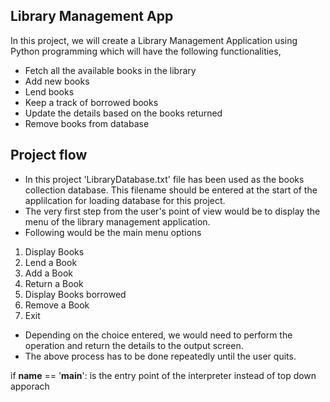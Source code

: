 Library Management App
-----------------------
In this project, we will create a Library Management Application using Python programming which will have the following functionalities,
- Fetch all the available books in the library
- Add new books
- Lend books
- Keep a track of borrowed books
- Update the details based on the books returned 
- Remove books from database

Project flow
------------
- In this project 'LibraryDatabase.txt' file has been used as the books collection database. This filename should be entered at the start of the applilcation for loading database for this project.
- The very first step from the user's point of view would be to display the menu of the library management application.
- Following would be the main menu options
1. Display Books
2. Lend a Book
3. Add a Book
4. Return a Book
5. Display Books borrowed
6. Remove a Book
7. Exit

- Depending on the choice entered, we would need to perform the operation and return the details to the output screen.
- The above process has to be done repeatedly until the user quits.

if __name__ == '__main__': is the entry point of the interpreter instead of top down apporach
